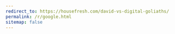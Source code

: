 ```yaml
---
redirect_to: https://housefresh.com/david-vs-digital-goliaths/
permalink: /r/google.html
sitemap: false
---
```


